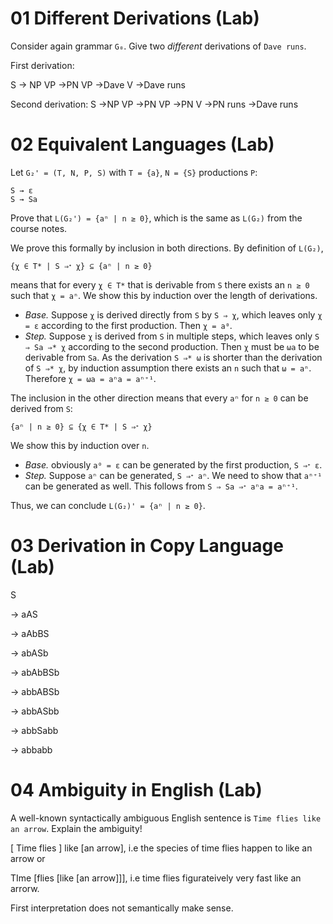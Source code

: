 # 01 Different Derivations (Lab)

Consider again grammar `G₀`. Give two _different_ derivations of `Dave runs`.

First derivation:

S → NP VP
→PN VP
→Dave V
→Dave runs

Second derivation:
S →NP VP
→PN VP
→PN V
→PN runs
→Dave runs

# 02 Equivalent Languages (Lab)

Let `G₂' = (T, N, P, S)` with `T = {a}`, `N = {S}` productions `P`:

```
S → ε
S → Sa
```

Prove that `L(G₂') = {aⁿ | n ≥ 0}`, which is the same as `L(G₂)` from the course notes.

We prove this formally by inclusion in both directions. By definition of `L(G₂)`,

```
{χ ∈ T* | S ⇒ᐩ χ} ⊆ {aⁿ | n ≥ 0}
```

means that for every `χ ∈ T*` that is derivable from `S` there exists an `n ≥ 0` such that `χ = aⁿ`. We show this by induction over the length of derivations.

-   _Base._ Suppose `χ` is derived directly from `S` by `S ⇒ χ`, which leaves only `χ = ε` according to the first production. Then `χ = a⁰`.
-   _Step._ Suppose `χ` is derived from `S` in multiple steps, which leaves only `S ⇒ Sa ⇒* χ` according to the second production. Then `χ` must be `ωa` to be derivable from `Sa`. As the derivation `S ⇒* ω` is shorter than the derivation of `S ⇒* χ`, by induction assumption there exists an `n` such that `ω = aⁿ`. Therefore `χ = ωa = aⁿa = aⁿ⁺¹`.

The inclusion in the other direction means that every `aⁿ` for `n ≥ 0` can be derived from `S`:

```
{aⁿ | n ≥ 0} ⊆ {χ ∈ T* | S ⇒ᐩ χ}
```

We show this by induction over `n`.

-   _Base._ obviously `a⁰ = ε` can be generated by the first production, `S ⇒ᐩ ε`.
-   _Step._ Suppose `aⁿ` can be generated, `S ⇒ᐩ aⁿ`. We need to show that `aⁿ⁺¹` can be generated as well. This follows from `S ⇒ Sa ⇒ᐩ aⁿa = aⁿ⁺¹`.

Thus, we can conclude `L(G₂)' = {aⁿ | n ≥ 0}`.

# 03 Derivation in Copy Language (Lab)

S

$\rightarrow$ aAS

$\rightarrow$ aAbBS

$\rightarrow$ abASb

$\rightarrow$ abAbBSb

$\rightarrow$ abbABSb

$\rightarrow$ abbASbb

$\rightarrow$ abbSabb

$\rightarrow$ abbabb

# 04 Ambiguity in English (Lab)

A well-known syntactically ambiguous English sentence is `Time flies like an arrow`. Explain the ambiguity!

[ Time flies ] like [an arrow], i.e the species of time flies happen to like an arrow or

TIme [flies [like [an arrow]]], i.e time flies figurateively very fast like an arrorw.

First interpretation does not semantically make sense.


